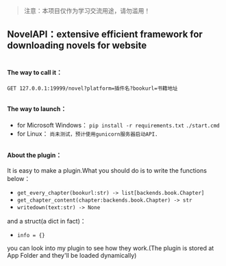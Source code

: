 >注意：本项目仅作为学习交流用途，请勿滥用！

## NovelAPI：extensive efficient framework for downloading novels for website
 #
#### The way to call it：
`GET 127.0.0.1:19999/novel?platform=插件名?bookurl=书籍地址`
##
#### The way to launch：
* for Microsoft Windows：
`pip install -r requirements.txt`
`./start.cmd`
* for Linux：
`尚未测试，预计使用gunicorn服务器启动API.`

##
#### About the plugin：
It is easy to make a plugin.What you should do is to write the functions below：

* `get_every_chapter(bookurl:str) -> list[backends.book.Chapter]`
* `get_chapter_content(chapter:backends.book.Chapter) -> str`
* `writedown(text:str) -> None`

and a struct(a dict in fact)：
* `info = {}`

you can look into my plugin to see how they work.(The plugin is stored at App Folder and they'll be loaded dynamically)
